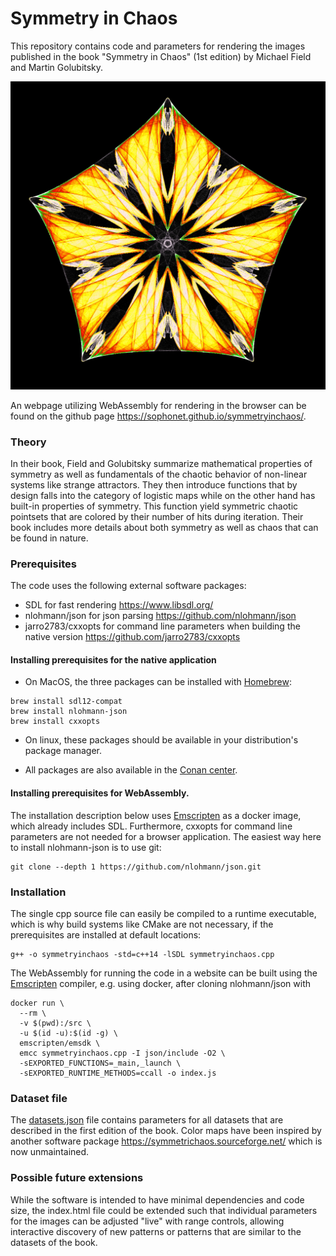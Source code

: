 # Symmetry in Chaos

This repository contains code and parameters for rendering
the images published in the book "Symmetry in Chaos" (1st edition)
by Michael Field and Martin Golubitsky.

![Example rendering of "Emperors Cloak"](docs/emperors_cloak.jpg)

An webpage utilizing WebAssembly for rendering in the browser can be found on the github
page <https://sophonet.github.io/symmetryinchaos/>.

### Theory

In their book, Field and Golubitsky summarize mathematical properties of symmetry
as well as fundamentals of the chaotic behavior of non-linear systems like strange
attractors. They then introduce functions that by design falls into the category of
logistic maps while on the other hand has built-in properties of symmetry. This
function yield symmetric chaotic pointsets that are colored by their number of hits
during iteration. Their book includes more details about both symmetry as well as
chaos that can be found in nature.

### Prerequisites

The code uses the following external software packages:

* SDL for fast rendering <https://www.libsdl.org/>
* nlohmann/json for json parsing <https://github.com/nlohmann/json>
* jarro2783/cxxopts for command line parameters when building the native version <https://github.com/jarro2783/cxxopts>

#### Installing prerequisites for the native application

* On MacOS, the three packages can be installed with [Homebrew](https://brew.sh):

```
brew install sdl12-compat
brew install nlohmann-json
brew install cxxopts
```

* On linux, these packages should be available in your distribution's package manager.

* All packages are also available in the [Conan center](https://conan.io/center).

#### Installing prerequisites for WebAssembly.

The installation description below uses [Emscripten](https://emscripten.org/) as a docker image, which already includes SDL. Furthermore, cxxopts for command line parameters are not needed for a browser application. The easiest way here to install nlohmann-json is to use git:

```
git clone --depth 1 https://github.com/nlohmann/json.git
```

### Installation

The single cpp source file can easily be compiled to a runtime executable, which is why build systems like CMake are not necessary, if the prerequisites are installed at default locations:

```
g++ -o symmetryinchaos -std=c++14 -lSDL symmetryinchaos.cpp
```

The WebAssembly for running the code in a website can be built using the [Emscripten](https://emscripten.org/) compiler, e.g. using docker, after cloning nlohmann/json with

```
docker run \
  --rm \
  -v $(pwd):/src \
  -u $(id -u):$(id -g) \
  emscripten/emsdk \
  emcc symmetryinchaos.cpp -I json/include -O2 \
  -sEXPORTED_FUNCTIONS=_main,_launch \
  -sEXPORTED_RUNTIME_METHODS=ccall -o index.js
```

### Dataset file

The [datasets.json](datasets.json) file contains parameters for all datasets that are described in the first edition of the book. Color maps have been inspired by another software package <https://symmetrichaos.sourceforge.net/> which is now unmaintained.

### Possible future extensions

While the software is intended to have minimal dependencies and code size, the index.html file could be extended such that individual parameters for the images can be adjusted "live" with range controls, allowing interactive discovery of new patterns or patterns that are similar to the datasets of the book.
